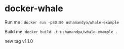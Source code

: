 # docker-whale

Run me : `docker run -p80:80 ushamandya/whale-example`

Build me: `docker build -t ushamandya/whale-example .`

new tag v1.1.0